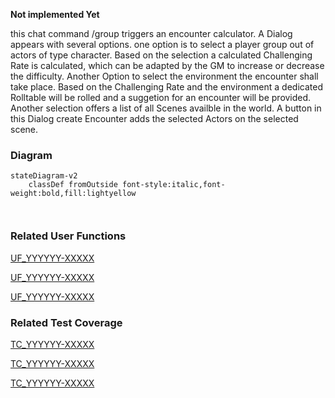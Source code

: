 **Not implemented Yet**

this chat command /group triggers an encounter calculator. A Dialog appears with several options. one option is to select a player group out of actors of type character. Based on the selection a calculated Challenging Rate is calculated, which can be adapted by the GM to increase or decrease the difficulty. Another Option to select the environment the encounter shall take place. Based on the Challenging Rate and the environment a dedicated Rolltable will be rolled and a suggetion for an encounter will be provided. Another selection offers a list of all Scenes availble in the world. A button in this Dialog create Encounter adds the selected Actors on the selected scene.

### Diagram
```mermaid
stateDiagram-v2
    classDef fromOutside font-style:italic,font-weight:bold,fill:lightyellow

    
```

### Related User Functions

[UF_YYYYYY-XXXXX](../User%20Functions/UF_YYYYYY-XXXXX.md)

[UF_YYYYYY-XXXXX](../User%20Functions/UF_YYYYYY-XXXXX.md)

[UF_YYYYYY-XXXXX](../User%20Functions/UF_YYYYYY-XXXXX.md)


### Related Test Coverage

[TC_YYYYYY-XXXXX](https://github.com/patrickmohrmann/earthdawn4eV2/) 

[TC_YYYYYY-XXXXX](https://github.com/patrickmohrmann/earthdawn4eV2/) 

[TC_YYYYYY-XXXXX](https://github.com/patrickmohrmann/earthdawn4eV2/) 



